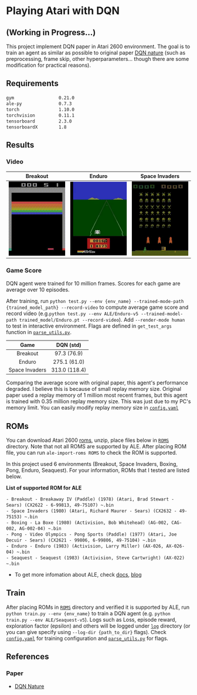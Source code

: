 # Playing Atari with DQN

## (Working in Progress...)

This project implement DQN paper in Atari 2600 environment. The goal is to train an agent as similar as possible to original paper [DQN nature](https://www.nature.com/articles/nature14236) (such as preprocessing, frame skip, other hyperparameters... though there are some modification for practical reasons).

## Requirements
```
gym                 0.21.0
ale-py              0.7.3
torch               1.10.0
torchvision         0.11.1
tensorboard         2.3.0
tensorboardX        1.8
```

## Results
### Video
| Breakout | Enduro | Space Invaders |
|:---: | :---: | :---: |
|![](assets/Breakout.gif) | ![](assets/Enduro.gif) | ![](assets/SpaceInvaders.gif) |


### Game Score
DQN agent were trained for 10 million frames. Scores for each game are average over 10 episodes.

After training, run
`python test.py --env {env_name} --trained-mode-path {trained_model_path} --record-video` to compute average game score and record video (e.g.`python test.py --env ALE/Enduro-v5 --trained-model-path trained_model/Enduro.pt --record-video`). Add `--render-mode human` to test in interactive environment. Flags are defined in `get_test_args` function in [`parse_utils.py`](parse_utils.py).


Game | DQN (std)
:---:|:---:
Breakout | 97.3 (76.9)
Enduro | 275.1 (61.0)
Space Invaders | 313.0 (118.4)

Comparing the average score with original paper, this agent's performance degraded. I believe this is because of small replay memory size. Original paper  used a replay memory of 1 million most recent frames, but this agent is trained with 0.35 million replay memory size. This was just due to my PC's memory limit. You can easily modify replay memory size in [`config.yaml`](config.yaml)

## ROMs
You can  download Atari 2600 [roms](http://www.atarimania.com/rom_collection_archive_atari_2600_roms.html), unzip, place files below in [`ROMS`](ROMS) directory. Note that not all ROMS are supported by ALE. After placing ROM file, you can run `ale-import-roms ROMS` to check the ROM is supported.

In this project used 6 environments (Breakout, Space Invaders, Boxing, Pong, Enduro, Seaquest). For your information, ROMs that I tested are listed below.

**List of supported ROM for ALE**

	- Breakout - Breakaway IV (Paddle) (1978) (Atari, Brad Stewart - Sears) (CX2622 - 6-99813, 49-75107) ~.bin
	- Space Invaders (1980) (Atari, Richard Maurer - Sears) (CX2632 - 49-75153) ~.bin
	- Boxing - La Boxe (1980) (Activision, Bob Whitehead) (AG-002, CAG-002, AG-002-04) ~.bin
	- Pong - Video Olympics - Pong Sports (Paddle) (1977) (Atari, Joe Decuir - Sears) (CX2621 - 99806, 6-99806, 49-75104) ~.bin
	- Enduro - Enduro (1983) (Activision, Larry Miller) (AX-026, AX-026-04) ~.bin
	- Seaquest - Seaquest (1983) (Activision, Steve Cartwright) (AX-022) ~.bin
- To get more infomation about ALE, check [docs](https://github.com/mgbellemare/Arcade-Learning-Environment/tree/master/docs), [blog](https://github.com/mgbellemare/Arcade-Learning-Environment)

## Train
After placing ROMs in [`ROMS`](ROMS) directory and verified it is supported by ALE, run `python train.py --env {env_name}` to train a DQN agent (e.g. `python train.py --env ALE/Seaquest-v5`). Logs such as Loss, episode reward, exploration factor (epsilon) and others will be logged under [`log`](log) directory (or you can give specify using `--log-dir {path_to_dir}` flags). Check [`config.yaml`](config.yaml) for training configuration and [`parse_utils.py`](parse_utils.py) for flags.

## References
### Paper
- [DQN Nature](https://deepmind.com/research/publications/2019/human-level-control-through-deep-reinforcement-learning)
